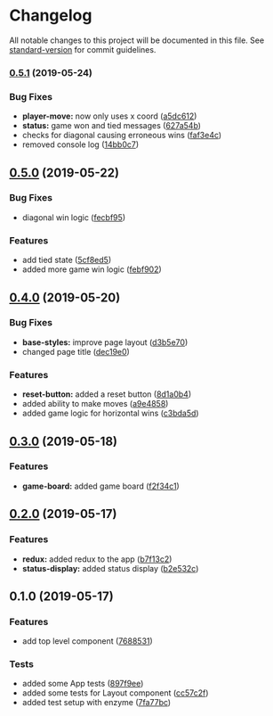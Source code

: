 # Changelog

All notable changes to this project will be documented in this file. See [standard-version](https://github.com/conventional-changelog/standard-version) for commit guidelines.

### [0.5.1](https://github.com/jnmorse/react-connect-four/compare/v0.5.0...v0.5.1) (2019-05-24)


### Bug Fixes

* **player-move:** now only uses x coord ([a5dc612](https://github.com/jnmorse/react-connect-four/commit/a5dc612))
* **status:** game won and tied messages ([627a54b](https://github.com/jnmorse/react-connect-four/commit/627a54b))
* checks for diagonal causing erroneous wins ([faf3e4c](https://github.com/jnmorse/react-connect-four/commit/faf3e4c))
* removed console log ([14bb0c7](https://github.com/jnmorse/react-connect-four/commit/14bb0c7))



## [0.5.0](https://github.com/jnmorse/react-connect-four/compare/v0.4.0...v0.5.0) (2019-05-22)


### Bug Fixes

* diagonal win logic ([fecbf95](https://github.com/jnmorse/react-connect-four/commit/fecbf95))


### Features

* add tied state ([5cf8ed5](https://github.com/jnmorse/react-connect-four/commit/5cf8ed5))
* added more game win logic ([febf902](https://github.com/jnmorse/react-connect-four/commit/febf902))



## [0.4.0](https://github.com/jnmorse/react-connect-four/compare/v0.3.0...v0.4.0) (2019-05-20)


### Bug Fixes

* **base-styles:** improve page layout ([d3b5e70](https://github.com/jnmorse/react-connect-four/commit/d3b5e70))
* changed page title ([dec19e0](https://github.com/jnmorse/react-connect-four/commit/dec19e0))


### Features

* **reset-button:** added a reset button ([8d1a0b4](https://github.com/jnmorse/react-connect-four/commit/8d1a0b4))
* added ability to make moves ([a9e4858](https://github.com/jnmorse/react-connect-four/commit/a9e4858))
* added game logic for horizontal wins ([c3bda5d](https://github.com/jnmorse/react-connect-four/commit/c3bda5d))



## [0.3.0](https://github.com/jnmorse/react-connect-four/compare/v0.2.0...v0.3.0) (2019-05-18)


### Features

* **game-board:** added game board ([f2f34c1](https://github.com/jnmorse/react-connect-four/commit/f2f34c1))



## [0.2.0](https://github.com/jnmorse/react-connect-four/compare/v0.1.0...v0.2.0) (2019-05-17)


### Features

* **redux:** added redux to the app ([b7f13c2](https://github.com/jnmorse/react-connect-four/commit/b7f13c2))
* **status-display:** added status display ([b2e532c](https://github.com/jnmorse/react-connect-four/commit/b2e532c))



## 0.1.0 (2019-05-17)


### Features

* add top level component ([7688531](https://github.com/jnmorse/react-connect-four/commit/7688531))


### Tests

* added some App tests ([897f9ee](https://github.com/jnmorse/react-connect-four/commit/897f9ee))
* added some tests for Layout component ([cc57c2f](https://github.com/jnmorse/react-connect-four/commit/cc57c2f))
* added test setup with enzyme ([7fa77bc](https://github.com/jnmorse/react-connect-four/commit/7fa77bc))
